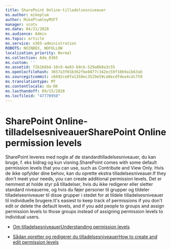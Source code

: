 ```yaml
---
title: SharePoint Online-tilladelsesniveauer
ms.author: mikeplum
author: MikePlumleyMSFT
manager: scotv
ms.date: 04/21/2020
ms.audience: Admin
ms.topic: article
ms.service: o365-administration
ROBOTS: NOINDEX, NOFOLLOW
localization_priority: Normal
ms.collection: Adm_O365
ms.custom: ''
ms.assetid: f2b1b6b4-10c9-4e83-b9cb-529a0b8a3c55
ms.openlocfilehash: 3657a3f01b362fbe8877c342ec59f10b9a1b63ab
ms.sourcegitcommit: c6692ce0fa1358ec3529e59ca0ecdfdea4cdc759
ms.translationtype: MT
ms.contentlocale: da-DK
ms.lasthandoff: 09/15/2020
ms.locfileid: "47770950"
---
```

# <a name="sharepoint-online-permission-levels"></a><span data-ttu-id="acb4b-102">SharePoint Online-tilladelsesniveauer</span><span class="sxs-lookup"><span data-stu-id="acb4b-102">SharePoint Online permission levels</span></span>

<span data-ttu-id="acb4b-103">SharePoint leveres med nogle af de standardtilladelsesniveauer, du kan bruge, f. eks bidrag og kun visning.</span><span class="sxs-lookup"><span data-stu-id="acb4b-103">SharePoint comes with some default permission levels that you can use, such as Contribute and View Only.</span></span> <span data-ttu-id="acb4b-104">Hvis de ikke opfylder dine behov, kan du oprette ekstra tilladelsesniveauer.</span><span class="sxs-lookup"><span data-stu-id="acb4b-104">If they don't meet your needs, you can create additional permission levels.</span></span> <span data-ttu-id="acb4b-105">Det er nemmest at holde styr på tilladelser, hvis du ikke redigerer eller sletter standard niveauerne, og hvis du føjer personer til grupper og tildeler tilladelsesniveauer til disse grupper i stedet for at tildele tilladelsesniveauer til individuelle brugere.</span><span class="sxs-lookup"><span data-stu-id="acb4b-105">It's easiest to keep track of permissions if you don't edit or delete the default levels, and if you add people to groups and assign permission levels to those groups instead of assigning permission levels to individual users.</span></span>
  
- [<span data-ttu-id="acb4b-106">Om tilladelsesniveauer</span><span class="sxs-lookup"><span data-stu-id="acb4b-106">Understanding permission levels</span></span>](https://go.microsoft.com/fwlink/?linkid=867071)
    
- [<span data-ttu-id="acb4b-107">Sådan opretter og redigerer du tilladelsesniveauer</span><span class="sxs-lookup"><span data-stu-id="acb4b-107">How to create and edit permission levels</span></span>](https://go.microsoft.com/fwlink/?linkid=867072)
    

